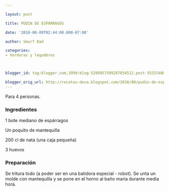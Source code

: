 ```yaml
---

layout: post

title: PUDIN DE ESPÁRRAGOS

date: '2010-08-09T02:44:00.000-07:00'

author: Smurf Dad

categories:
- Verduras y legumbres



blogger_id: tag:blogger.com,1999:blog-5299957599287034512.post-553254007528385676

blogger_orig_url: http://recetas-desa.blogspot.com/2010/08/pudin-de-esparragos.html
---
```


Para 4 personas.

<h3>Ingredientes</h3>

1 bote mediano de espárragos

Un poquito de mantequilla

200 cl de nata (una caja pequeña)

3 huevos

<h3>Preparación</h3>

Se tritura todo (a poder ser en una batidora especial - robot). Se unta un molde con mantequilla y se pone en el horno al baño maría durante media hora.